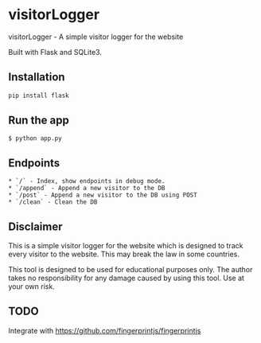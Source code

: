 # visitorLogger
visitorLogger - A simple visitor logger for the website

Built with Flask and SQLite3.

## Installation

```bash
pip install flask
```

## Run the app

    $ python app.py


## Endpoints

    * `/` - Index, show endpoints in debug mode.
    * `/append` - Append a new visitor to the DB
    * `/post` - Append a new visitor to the DB using POST
    * `/clean` - Clean the DB


## Disclaimer

This is a simple visitor logger for the website which is designed to track every visitor to the website. This may break the law in some countries.

This tool is designed to be used for educational purposes only. The author takes no responsibility for any damage caused by using this tool. Use at your own risk.

## TODO

Integrate with https://github.com/fingerprintjs/fingerprintjs

